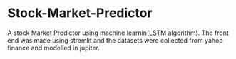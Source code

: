 # Stock-Market-Predictor


A stock Market Predictor using machine learnin(LSTM algorithm). The front end was made using stremlit and the datasets were collected from yahoo finance and modelled in jupiter.
